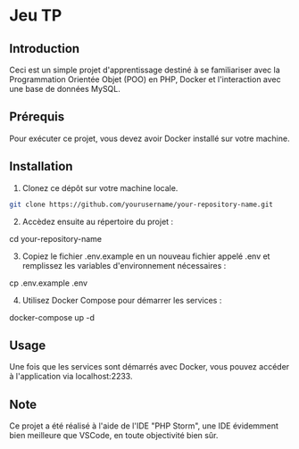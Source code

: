 # Jeu TP

## Introduction

Ceci est un simple projet d'apprentissage destiné à se familiariser avec la Programmation Orientée Objet (POO) en PHP, Docker et l'interaction avec une base de données MySQL. 

## Prérequis

Pour exécuter ce projet, vous devez avoir Docker installé sur votre machine.

## Installation

1. Clonez ce dépôt sur votre machine locale.
```bash
git clone https://github.com/yourusername/your-repository-name.git
```
2. Accèdez ensuite au répertoire du projet : 

cd your-repository-name

3. Copiez le fichier .env.example en un nouveau fichier appelé .env et remplissez les variables d'environnement nécessaires :

cp .env.example .env

4. Utilisez Docker Compose pour démarrer les services :

docker-compose up -d

## Usage

Une fois que les services sont démarrés avec Docker, vous pouvez accéder à l'application via localhost:2233.

## Note

Ce projet a été réalisé à l'aide de l'IDE "PHP Storm", une IDE évidemment bien meilleure que VSCode, en toute objectivité bien sûr.
